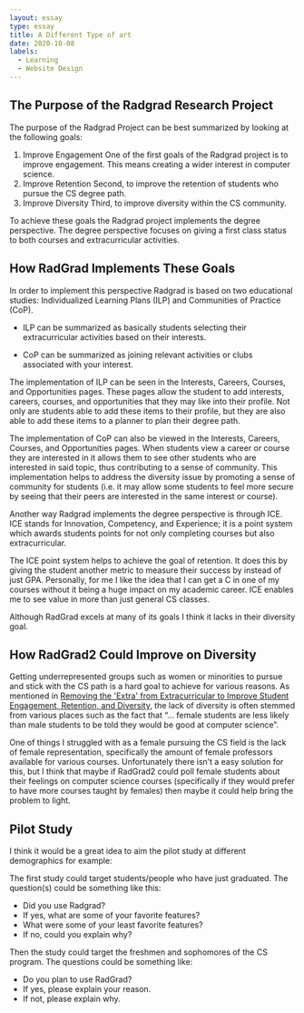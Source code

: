 ```yaml
---
layout: essay
type: essay
title: A Different Type of art   
date: 2020-10-08
labels:
  - Learning
  - Website Design
---
```


## The Purpose of the Radgrad Research Project

The purpose of the Radgrad Project can be best summarized by looking at the following goals: 

1. Improve Engagement 
	One of the first goals of the Radgrad project is to improve engagement. This means creating a wider interest in computer science. 
2. Improve Retention
	Second, to improve the retention of students who pursue the CS degree path. 
3. Improve Diversity 
	Third, to improve diversity within the CS community.

To achieve these goals the Radgrad project implements the degree perspective. The degree perspective focuses on giving a first class status to both courses and extracurricular activities.

## How RadGrad Implements These Goals 
 
In order to implement this perspective Radgrad is based on two educational studies: Individualized Learning Plans (ILP) and Communities of Practice (CoP). 

* ILP can be summarized as basically students selecting their extracurricular activities based on their interests. 

* CoP can be summarized as joining relevant activities or clubs associated with your interest.

The implementation of ILP can be seen in the Interests, Careers, Courses, and Opportunities pages. These pages allow the student to add interests, careers, courses, and opportunities that they may like into their profile. Not only are students able to add these items to their profile, but they are also able to add these items to a planner to plan their degree path.

The implementation of CoP can also be viewed in the Interests, Careers, Courses, and Opportunities pages. When students view a career or course they are interested in it allows them to see other students who are interested in said topic, thus contributing to a sense of community. This implementation helps to address the diversity issue by promoting a sense of community for students (i.e. it may allow some students to feel more secure by seeing that their peers are interested in the same interest or course).

Another way Radgrad implements the degree perspective is through ICE. ICE stands for Innovation, Competency, and Experience; it is a point system which awards students points for not only completing courses but also extracurricular. 

The ICE point system helps to achieve the goal of retention. It does this by giving the student another metric to measure their success by instead of just GPA. Personally, for me I like the idea that I can get a C in one of my courses without it being a huge impact on my academic career. ICE enables me to see value in more than just general CS classes.

Although RadGrad excels at many of its goals I think it lacks in their diversity goal. 

## How RadGrad2 Could Improve on Diversity

Getting underrepresented groups such as women or minorities to pursue and stick with the CS path is a hard goal to achieve for various reasons. As mentioned in [Removing the 'Extra' from Extracurricular to Improve Student Engagement, Retention, and Diversity](https://csdl.ics.hawaii.edu/techreports/2019/19-04/19-04.pdf), the lack of diversity is often stemmed from various places such as the fact that “... female students are less likely than male students to be told they would be good at computer science”. 

One of things I struggled with as a female pursuing the CS field is the lack of female representation, specifically the amount of female professors available for various courses. Unfortunately there isn’t a easy solution for this, but I think that maybe if RadGrad2 could poll female students about their feelings on computer science courses (specifically if they would prefer to have more courses taught by females) then maybe it could help bring the problem to light. 

## Pilot Study

I think it would be a great idea to aim the pilot study at different demographics for example:

The first study could target students/people who have just graduated. The question(s) could be something like this:
- Did you use Radgrad?
- If yes, what are some of your favorite features?
- What were some of your least favorite features?
- If no, could you explain why?  

Then the study could target the freshmen and sophomores of the CS program. The questions could be something like:
- Do you plan to use RadGrad? 
- If yes, please explain your reason.
- If not, please explain why.
